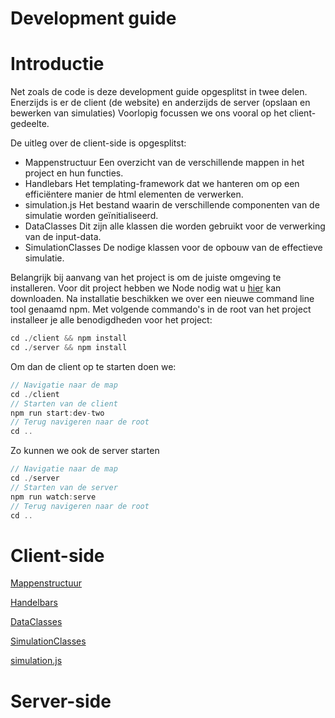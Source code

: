 # Development guide

# Introductie

Net zoals de code is deze development guide opgesplitst in twee delen. Enerzijds is er de client (de website) en anderzijds de server (opslaan en bewerken van simulaties) Voorlopig focussen we ons vooral op het client-gedeelte.

De uitleg over de client-side is opgesplitst:

- Mappenstructuur
Een overzicht van de verschillende mappen in het project en hun functies.
- Handlebars
Het templating-framework dat we hanteren om op een efficiëntere manier de html elementen de verwerken.
- simulation.js
Het bestand waarin de verschillende componenten van de simulatie worden geïnitialiseerd.
- DataClasses
Dit zijn alle klassen die worden gebruikt voor de verwerking van de input-data.
- SimulationClasses
De nodige klassen voor de opbouw van de effectieve simulatie.

Belangrijk bij aanvang van het project is om de juiste omgeving te installeren. Voor dit project hebben we Node nodig wat u [hier](https://nodejs.org/en/download/) kan downloaden. Na installatie beschikken we over een nieuwe command line tool genaamd npm. Met volgende commando's in de root van het project installeer je alle benodigdheden voor het project:

```python
cd ./client && npm install 
cd ./server && npm install 
```

Om dan de client op te starten doen we:

```jsx
// Navigatie naar de map
cd ./client  
// Starten van de client
npm run start:dev-two
// Terug navigeren naar de root
cd ..
```

Zo kunnen we ook de server starten

```jsx
// Navigatie naar de map
cd ./server  
// Starten van de server
npm run watch:serve
// Terug navigeren naar de root
cd ..
```

# Client-side

[Mappenstructuur](Onderdelen/Mappenstructuur.md)

[Handelbars](Onderdelen/Handelbars.md)

[DataClasses](Onderdelen/DataClasses.md)

[SimulationClasses](Onderdelen/SimulationClasses.md)

[simulation.js](Onderdelen/simulation_js.md)

# Server-side